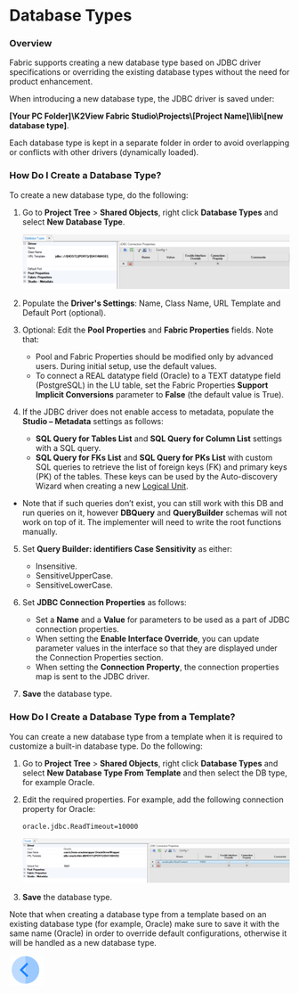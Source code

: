 # Database Types

### Overview

Fabric supports creating a new database type based on JDBC driver specifications or overriding the existing database types without the need for product enhancement. 

When introducing a new database type, the JDBC driver is saved under:

**[Your PC Folder]\K2View Fabric Studio\Projects\\[Project Name]\lib\\[new database type]**.

Each database type is kept in a separate folder in order to avoid overlapping or conflicts with other drivers (dynamically loaded).

### How Do I Create a Database Type?

To create a new database type, do the following:

1. Go to **Project Tree** > **Shared Objects**, right click **Database Types** and select **New Database Type**.

   ![image](images/05_10_1.PNG)

2. Populate the **Driver's Settings**: Name, Class Name, URL Template and Default Port (optional).

3. Optional: Edit the **Pool Properties** and **Fabric Properties** fields. Note that:
   * Pool and Fabric Properties should be modified only by advanced users. During initial setup, use the default values.
   * To connect a REAL datatype field (Oracle) to a TEXT datatype field (PostgreSQL) in the LU table, set the Fabric Properties **Support Implicit Conversions** parameter to **False** (the default value is True).

4. If the JDBC driver does not enable access to metadata, populate the **Studio – Metadata** settings as follows:
   * **SQL Query for Tables List** and **SQL Query for Column List** settings with a SQL query.
   * **SQL Query for FKs List** and **SQL Query for PKs List** with custom SQL queries to retrieve the list of foreign keys (FK) and primary keys (PK) of the tables. These keys can be used by the Auto-discovery Wizard when creating a new [Logical Unit](/articles/03_logical_units/01_LU_overview.md). 
* Note that if such queries don’t exist, you can still work with this DB and run queries on it, however **DBQuery** and **QueryBuilder** schemas will not work on top of it. The implementer will need to write the root functions manually. 
   
5. Set **Query Builder: identifiers Case Sensitivity** as either:
   * Insensitive.
   * SensitiveUpperCase.
   * SensitiveLowerCase.

6. Set **JDBC Connection Properties** as follows:
   * Set a **Name** and a **Value** for parameters to be used as a part of JDBC connection properties.
   * When setting the **Enable Interface Override**, you can update parameter values in the interface so that they are displayed under the Connection Properties section. 
   * When setting the **Connection Property**, the connection properties map is sent to the JDBC driver.

7. **Save** the database type.

### How Do I Create a Database Type from a Template?

You can create a new database type from a template when it is required to customize a built-in database type. Do the following:

1. Go to **Project Tree** > **Shared Objects**, right click **Database Types** and select **New Database Type From Template** and then select the DB type, for example Oracle.

2. Edit the required properties. For example, add the following connection property for Oracle:

   ~~~
   oracle.jdbc.ReadTimeout=10000
   ~~~

   ![image](images/05_10_2.PNG)

3. **Save** the database type. 

Note that when creating a database type from a template based on an existing database type (for example, Oracle) make sure to save it with the same name (Oracle) in order to override default configurations, otherwise it will be handled as a new database type.



[![Previous](/articles/images/Previous.png)](09_fabric_API_for_DB_interfaces.md)
